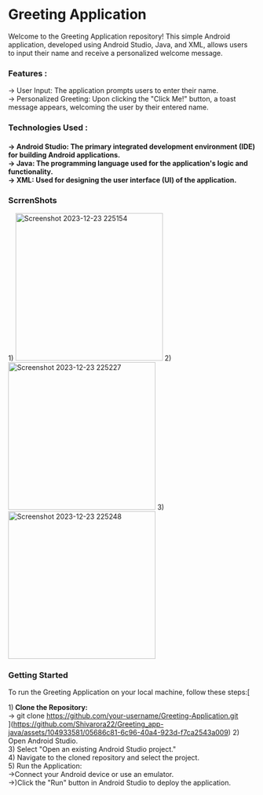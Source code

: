 <h1> Greeting Application </h1>
Welcome to the Greeting Application repository! This simple Android application, developed using Android Studio, Java, and XML, allows users to input their name and receive a personalized welcome message.<br>

<h3> Features : </h4>
-> User Input: The application prompts users to enter their name. <br>
-> Personalized Greeting: Upon clicking the "Click Me!" button, a toast message appears, welcoming the user by their entered name.<br>
<h3> Technologies Used : <h4>
-> Android Studio: The primary integrated development environment (IDE) for building Android applications.<br>
-> Java: The programming language used for the application's logic and functionality.<br>
-> XML: Used for designing the user interface (UI) of the application.<br>

 <h3>ScrrenShots</h3>
1) <img width="300" alt="Screenshot 2023-12-23 225154" src="[https://github.com/Shivarora22/Greeting_app-java/assets/104933581/41d0eace-3c81-407c-8298-2a8279488492]">
2) <img width="300" alt="Screenshot 2023-12-23 225227" src="[https://github.com/Shivarora22/Greeting_app-java/assets/104933581/ae52daf2-9852-4a47-b1af-62027d164a64]">
3)<img width="300" alt="Screenshot 2023-12-23 225248" src="[https://github.com/Shivarora22/Greeting_app-java/assets/104933581/05686c81-6c96-40a4-923d-f7ca2543a009]"><br>

<h3>Getting Started </h4>
To run the Greeting Application on your local machine, follow these steps:[

1)<b> Clone the Repository: </b> <br>
 -> git clone https://github.com/your-username/Greeting-Application.git<br>](https://github.com/Shivarora22/Greeting_app-java/assets/104933581/05686c81-6c96-40a4-923d-f7ca2543a009)
2) Open Android Studio.<br>
3) Select "Open an existing Android Studio project."<br>
4) Navigate to the cloned repository and select the project.<br>
5) Run the Application: <br>
  ->Connect your Android device or use an emulator.<br>
  ->)Click the "Run" button in Android Studio to deploy the application.<br>


